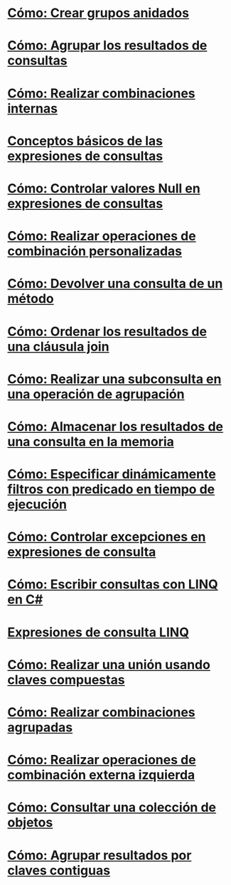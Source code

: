 # [Cómo: Crear grupos anidados](how-to-create-a-nested-group.md)
# [Cómo: Agrupar los resultados de consultas](how-to-group-query-results.md)
# [Cómo: Realizar combinaciones internas](how-to-perform-inner-joins.md)
# [Conceptos básicos de las expresiones de consultas](query-expression-basics.md)
# [Cómo: Controlar valores Null en expresiones de consultas](how-to-handle-null-values-in-query-expressions.md)
# [Cómo: Realizar operaciones de combinación personalizadas](how-to-perform-custom-join-operations.md)
# [Cómo: Devolver una consulta de un método](how-to-return-a-query-from-a-method.md)
# [Cómo: Ordenar los resultados de una cláusula join](how-to-order-the-results-of-a-join-clause.md)
# [Cómo: Realizar una subconsulta en una operación de agrupación](how-to-perform-a-subquery-on-a-grouping-operation.md)
# [Cómo: Almacenar los resultados de una consulta en la memoria](how-to-store-the-results-of-a-query-in-memory.md)
# [Cómo: Especificar dinámicamente filtros con predicado en tiempo de ejecución](how-to-dynamically-specify-predicate-filters-at-runtime.md)
# [Cómo: Controlar excepciones en expresiones de consulta](how-to-handle-exceptions-in-query-expressions.md)
# [Cómo: Escribir consultas con LINQ en C#](how-to-write-linq-queries.md)
# [Expresiones de consulta LINQ](index.md)
# [Cómo: Realizar una unión usando claves compuestas](how-to-join-by-using-composite-keys.md)
# [Cómo: Realizar combinaciones agrupadas](how-to-perform-grouped-joins.md)
# [Cómo: Realizar operaciones de combinación externa izquierda](how-to-perform-left-outer-joins.md)
# [Cómo: Consultar una colección de objetos](how-to-query-a-collection-of-objects.md)
# [Cómo: Agrupar resultados por claves contiguas](how-to-group-results-by-contiguous-keys.md)
